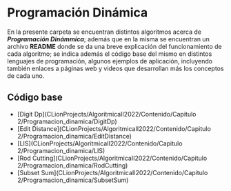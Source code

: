 # Programación Dinámica
En la presente carpeta se encuentran distintos algoritmos acerca de ***Programación Dinámmica***; además que en la misma
se encuentran un archivo **README** donde se da una breve explicación del funcionamiento de cada algoritmo; se indica además el código
base del mismo en distintos lenguajes de programación, algunos ejemplos de aplicación, incluyendo también enlaces a páginas web y
videos que desarrollan más los conceptos de cada uno.

## Código base
- [Digit Dp](CLionProjects/AlgoritmicaII2022/Contenido/Capitulo 2/Programacion_dinamica/DigitDp)
- [Edit Distance](CLionProjects/AlgoritmicaII2022/Contenido/Capitulo 2/Programacion_dinamica/EditDistance)
- [LIS](CLionProjects/AlgoritmicaII2022/Contenido/Capitulo 2/Programacion_dinamica/LIS)
- [Rod Cutting](CLionProjects/AlgoritmicaII2022/Contenido/Capitulo 2/Programacion_dinamica/RodCutting)
- [Subset Sum](CLionProjects/AlgoritmicaII2022/Contenido/Capitulo 2/Programacion_dinamica/SubsetSum)